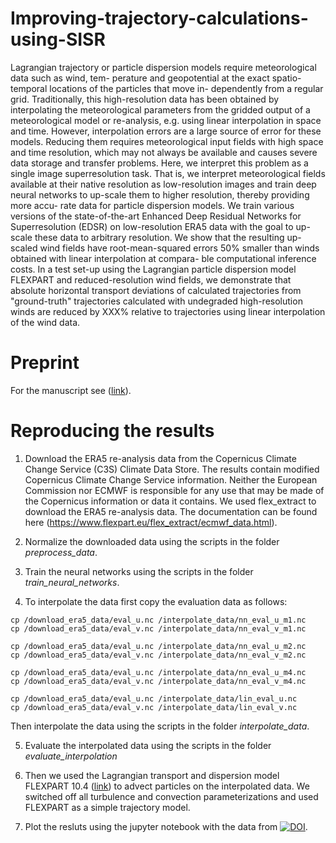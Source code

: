 # Improving-trajectory-calculations-using-SISR

Lagrangian trajectory or particle dispersion models require meteorological data such as wind, tem-
perature and geopotential at the exact spatio-temporal locations of the particles that move in-
dependently from a regular grid. Traditionally, this high-resolution data has been obtained by
interpolating the meteorological parameters from the gridded output of a meteorological model or
re-analysis, e.g. using linear interpolation in space and time. However, interpolation errors are a
large source of error for these models. Reducing them requires meteorological input fields with high
space and time resolution, which may not always be available and causes severe data storage and
transfer problems. Here, we interpret this problem as a single image superresolution task. That
is, we interpret meteorological fields available at their native resolution as low-resolution images
and train deep neural networks to up-scale them to higher resolution, thereby providing more accu-
rate data for particle dispersion models. We train various versions of the state-of-the-art Enhanced
Deep Residual Networks for Superresolution (EDSR) on low-resolution ERA5 data with the goal to
up-scale these data to arbitrary resolution. We show that the resulting up-scaled wind fields have
root-mean-squared errors 50% smaller than winds obtained with linear interpolation at compara-
ble computational inference costs. In a test set-up using the Lagrangian particle dispersion model
FLEXPART and reduced-resolution wind fields, we demonstrate that absolute horizontal transport
deviations of calculated trajectories from "ground-truth" trajectories calculated with undegraded
high-resolution winds are reduced by XXX% relative to trajectories using linear interpolation of the
wind data.


# Preprint

For the manuscript see ([link](https://egusphere.copernicus.org/preprints/2022/egusphere-2022-441/)).

# Reproducing the results

1. Download the ERA5 re-analysis data from the Copernicus Climate
Change Service (C3S) Climate Data Store. The results contain modified Copernicus Climate Change Service information. Neither the European Commission nor ECMWF is responsible for any use that may be made of the Copernicus information
or data it contains.
We used flex_extract to download the ERA5 re-analysis data. The documentation can be found here
(https://www.flexpart.eu/flex_extract/ecmwf_data.html).

2. Normalize the downloaded data using the scripts in the folder *preprocess_data*.

3. Train the neural networks using the scripts in the folder *train_neural_networks*.

4. To interpolate the data first copy the evaluation data as follows:
```
cp /download_era5_data/eval_u.nc /interpolate_data/nn_eval_u_m1.nc
cp /download_era5_data/eval_v.nc /interpolate_data/nn_eval_v_m1.nc

cp /download_era5_data/eval_u.nc /interpolate_data/nn_eval_u_m2.nc
cp /download_era5_data/eval_v.nc /interpolate_data/nn_eval_v_m2.nc

cp /download_era5_data/eval_u.nc /interpolate_data/nn_eval_u_m4.nc
cp /download_era5_data/eval_v.nc /interpolate_data/nn_eval_v_m4.nc

cp /download_era5_data/eval_u.nc /interpolate_data/lin_eval_u.nc
cp /download_era5_data/eval_v.nc /interpolate_data/lin_eval_v.nc
```
Then interpolate the data using the scripts in the folder *interpolate_data*.

5. Evaluate the interpolated data using the scripts in the folder *evaluate_interpolation*

6. Then we used the Lagrangian transport and dispersion model FLEXPART 10.4 ([link](https://www.flexpart.eu/)) to advect particles on the interpolated data. We switched off all turbulence and convection parameterizations and used FLEXPART as a simple trajectory model.

7. Plot the resluts using the jupyter notebook with the data from [![DOI](https://zenodo.org/badge/DOI/10.5281/zenodo.6628749.svg)](https://doi.org/10.5281/zenodo.6628749).
